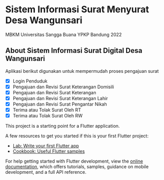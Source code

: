 # Sistem Informasi Surat Menyurat Desa Wangunsari

MBKM Universitas Sangga Buana YPKP Bandung 2022

## About Sistem Informasi Surat Digital Desa Wangunsari

Aplikasi berikut digunakan untuk mempermudah proses pengajuan surat

- [x] Login Penduduk
- [x] Pengajuan dan Revisi Surat Keterangan Domisili
- [x] Pengajuan dan Revisi Surat Keterangan
- [x] Pengajuan dan Revisi Surat Keterangan Lahir
- [x] Pengajuan dan Revisi Surat Pengantar Nikah
- [x] Terima atau Tolak Surat Oleh RT
- [x] Terima atau Tolak Surat Oleh RW

This project is a starting point for a Flutter application.

A few resources to get you started if this is your first Flutter project:

- [Lab: Write your first Flutter app](https://docs.flutter.dev/get-started/codelab)
- [Cookbook: Useful Flutter samples](https://docs.flutter.dev/cookbook)

For help getting started with Flutter development, view the
[online documentation](https://docs.flutter.dev/), which offers tutorials,
samples, guidance on mobile development, and a full API reference.
